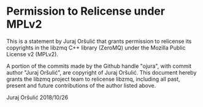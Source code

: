 # Permission to Relicense under MPLv2

This is a statement by Juraj Oršulić that grants permission to relicense its copyrights in the libzmq C++ library (ZeroMQ) under the Mozilla Public License v2 (MPLv2).

A portion of the commits made by the Github handle "ojura", with commit author "Juraj Oršulić", are copyright of Juraj Oršulić.
This document hereby grants the libzmq project team to relicense libzmq, including all past, present and future contributions of the author listed above.

Juraj Oršulić
2018/10/26
